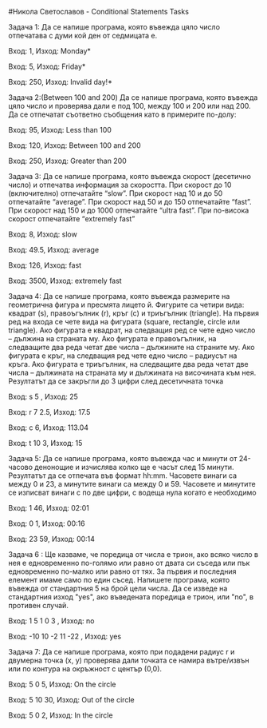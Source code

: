 #Никола Светославов - Conditional Statements Tasks

Задача 1: Да се напише програма, която въвежда цяло число отпечатава с думи кой ден от седмицата е.

Вход: 1, Изход: Monday*

Вход: 5, Изход: Friday*

Вход: 250, Изход: Invalid day!*

Задача 2:(Between 100 and 200) Да се напише програма, която въвежда цяло число и проверява дали е под 100, между 100 и 200 или над 200.
Да се отпечатат съответно съобщения като в примерите по-долу:

Вход: 95, Изход: Less than 100

Вход: 120, Изход: Between 100 and 200

Вход: 250, Изход: Greater than 200

Задача 3: Да се напише програма, която въвежда скорост (десетично число) и отпечатва информация за скоростта.
При скорост до 10 (включително) отпечатайте “slow”.
При скорост над 10 и до 50 отпечатайте “average”.
При скорост над 50 и до 150 отпечатайте “fast”.
При скорост над 150 и до 1000 отпечатайте “ultra fast”.
При по-висока скорост отпечатайте “extremely fast”

Вход: 8, Изход: slow

Вход: 49.5, Изход: average

Вход: 126, Изход: fast

Вход: 3500, Изход: extremely fast

Задача 4: Да се напише програма, която въвежда размерите на геометрична фигура и пресмята лицето й.
Фигурите са четири вида: квадрат (s), правоъгълник (r), кръг (c) и триъгълник (triangle).
На първия ред на входа се чете вида на фигурата (square, rectangle, circle или triangle).
Ако фигурата е квадрат, на следващия ред се чете едно число – дължина на страната му.
Ако фигурата е правоъгълник, на следващите два реда четат две числа – дължините на страните му.
Ако фигурата е кръг, на следващия ред чете едно число – радиусът на кръга.
Ако фигурата е триъгълник, на следващите два реда четат две числа – дължината на страната му и дължината на височината към нея.
Резултатът да се закръгли до 3 цифри след десетичната точка

Вход: s 5 , Изход: 25

Вход: r 7 2.5, Изход: 17.5

Вход: c 6, Изход: 113.04

Вход: t 10 3, Изход: 15

Задача 5: Да се напише програма, която въвежда час и минути от 24-часово денонощие и изчислява колко ще е часът след 15 минути.
Резултатът да се отпечата във формат hh:mm.
Часовете винаги са между 0 и 23, а минутите винаги са между 0 и 59.
Часовете и минутите се изписват винаги с по две цифри, с водеща нула когато е необходимо

Вход: 1 46, Изход: 02:01

Вход: 0 1, Изход: 00:16

Вход: 23 59, Изход: 00:14


Задача 6 : Ще казваме, че поредица от числа е трион, ако всяко число в нея е едновременно по-голямо или равно от двата си съседa или пък едновременно по-малко или равно от тях.
За първия и последния елемент имаме само по един съсед.
Напишете програма, която въвежда от стандартния 5 на брой цели числа.
Да се изведе на стандартния изход "yes", ако въведената поредица е трион, или "no", в противен случай.

Вход: 1 5 1 0 3 , Изход: no

Вход: -10 10 -2 11 -22 , Изход: yes


Задача 7: Да се напише програма, която при подадени радиус r и двумерна точка (х, у) проверява дали точката се намира вътре/извън или по контура на окръжност с център (0,0).

Вход: 5 0 5, Изход: On the circle

Вход: 5 10 30, Изход: Out of the circle

Вход: 5 0 2, Изход: In the circle
